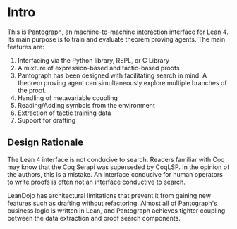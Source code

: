 # Intro

This is Pantograph, an machine-to-machine interaction interface for Lean 4.
Its main purpose is to train and evaluate theorem proving agents. The main
features are:
1. Interfacing via the Python library, REPL, or C Library
2. A mixture of expression-based and tactic-based proofs
3. Pantograph has been designed with facilitating search in mind. A theorem
   proving agent can simultaneously explore multiple branches of the proof.
4. Handling of metavariable coupling
5. Reading/Adding symbols from the environment
6. Extraction of tactic training data
7. Support for drafting

## Design Rationale

The Lean 4 interface is not conducive to search. Readers familiar with Coq may
know that the Coq Serapi was superseded by CoqLSP. In the opinion of the
authors, this is a mistake. An interface conducive for human operators to write
proofs is often not an interface conductive to search.

LeanDojo has architectural limitations that prevent it from gaining new features
such as drafting without refactoring. Almost all of Pantograph's business logic
is written in Lean, and Pantograph achieves tighter coupling between the data
extraction and proof search components.
